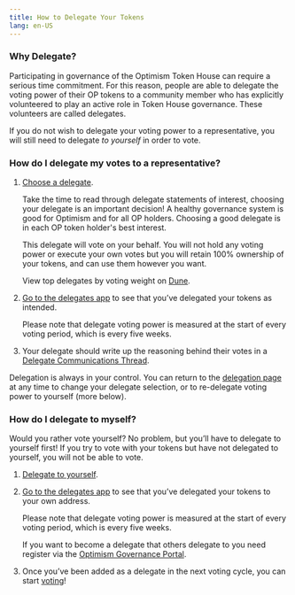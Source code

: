 ```yaml
---
title: How to Delegate Your Tokens
lang: en-US
---
```



### Why Delegate?

Participating in governance of the Optimism Token House can require a serious time commitment. 
For this reason, people are able to delegate the voting power of their OP tokens to a community member who has explicitly volunteered to play an active role in Token House governance. 
These volunteers are called delegates.

If you do not wish to delegate your voting power to a representative, you will still need to delegate *to yourself* in order to vote. 

### How do I delegate my votes to a representative?

1. [Choose a delegate](https://app.optimism.io/delegates). 
   
   Take the time to read through delegate statements of interest, choosing your delegate is an important decision! 
   A healthy governance system is good for Optimism and for all OP holders. Choosing a good delegate is in each OP token holder's best interest.

   This delegate will vote on your behalf. 
   You will not hold any voting power or execute your own votes but you will retain 100% ownership of your tokens, and can use them however you want.

   View top delegates by voting weight on [Dune](https://dune.com/optimismfnd/optimism-op-token-house).

1. [Go to the delegates app](https://app.optimism.io/delegates) to see that you’ve delegated your tokens as intended.

   Please note that delegate voting power is measured at the start of every voting period, which is every five weeks.

1. Your delegate should write up the reasoning behind their votes in a [Delegate Communications Thread](https://gov.optimism.io/c/governance/41).

Delegation is always in your control. You can return to the [delegation page](https://app.optimism.io/delegates) at any time to change your delegate selection, or to re-delegate voting power to yourself (more below).

### How do I delegate to myself?

Would you rather vote yourself? 
No problem, but you’ll have to delegate to yourself first! 
If you try to vote with your tokens but have not delegated to yourself, you will not be able to vote. 

1. [Delegate to yourself](https://help.optimism.io/hc/en-us/articles/6296720540955-How-do-I-delegate-to-myself-).

1. [Go to the delegates app](https://vote.optimism.io/) to see that you’ve delegated your tokens to your own address.

   Please note that delegate voting power is measured at the start of every voting period, which is every five weeks.

   If you want to become a delegate that others delegate to you need register via the [Optimism Governance Portal](https://vote.optimism.io/).

1. Once you’ve been added as a delegate in the next voting cycle, you can start [voting](https://vote.optimism.io/)!

<!--

##  Step 1: Claim or purchase OP tokens

To check your eligibility for Airdrop #1, scroll to the bottom of [this page](https://app.optimism.io/announcement). 
If you didn’t qualify for Airdrop #1, don’t worry, there will be more.
      
Claim your tokens by visiting **[the airdrop app](https://app.optimism.io/airdrop/check).** 
It doesn’t cost anything to claim the airdrop, except for gas fees. 
You will need to make sure you have some ETH on the Optimism network to pay for gas (0.003 is usually enough).
[Learn here how to deposit ETH to Optimism](https://help.optimism.io/hc/en-us/sections/4413033248795-Deposit).

Didn’t qualify or just want more OP? OP is available to buy on all major exchanges deployed on Optimism.

## Step 2: Delegate your tokens (to someone else or yourself)

Participating in governance of the Optimism Token House will require a serious time commitment. 
For this reason, The Optimism Foundation strongly encourages people to delegate the voting power of their OP tokens to a community member who has explicitly volunteered to play an active role in Token House governance. 
If you do not wish to delegate your voting power to a representative, you will still need to delegate to yourself in order to vote.
        
* [Delegate your tokens](https://app.optimism.io/delegates).
  [Here are directions if you wish to delegate them to yourself](https://help.optimism.io/hc/en-us/articles/6296720540955-How-do-I-delegate-to-myself-).
* [Delegate guide](delegate.md)

## Step 3: Join the conversation
Comment on the [Forum](https://gov.optimism.io/) and provide feedback on proposals.

::: tip        
             
Make sure you understand and follow the [delegate code of conduct](https://gov.optimism.io/t/delegate-code-of-conduct/3943)

:::


## Step 4: Vote (if you are a delegate)

Go to the [Optimism Governance Portal](https://vote.optimism.io/), connect your wallet, and vote.
There is no minimum OP holding voting requirement, but you will need to have the OP tokens you wish to delegate or vote with in your wallet when the voting measurment is taken. 
Tokens that are staked or LP’d at the time of measurement do not carry voting power.

-->
